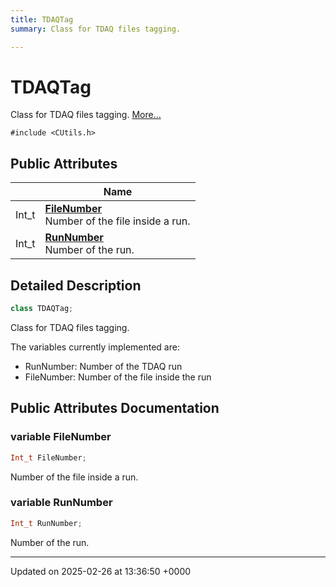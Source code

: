 ```yaml
---
title: TDAQTag
summary: Class for TDAQ files tagging. 

---
```


# TDAQTag



Class for TDAQ files tagging.  [More...](#detailed-description)


`#include <CUtils.h>`

## Public Attributes

|                | Name           |
| -------------- | -------------- |
| Int_t | **[FileNumber](/Classes/classTDAQTag.md#variable-filenumber)** <br>Number of the file inside a run.  |
| Int_t | **[RunNumber](/Classes/classTDAQTag.md#variable-runnumber)** <br>Number of the run.  |

## Detailed Description

```cpp
class TDAQTag;
```

Class for TDAQ files tagging. 

The variables currently implemented are:

* RunNumber: Number of the TDAQ run
* FileNumber: Number of the file inside the run 

## Public Attributes Documentation

### variable FileNumber

```cpp
Int_t FileNumber;
```

Number of the file inside a run. 

### variable RunNumber

```cpp
Int_t RunNumber;
```

Number of the run. 

-------------------------------

Updated on 2025-02-26 at 13:36:50 +0000
